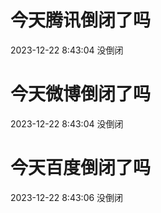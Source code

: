 # 今天腾讯倒闭了吗

2023-12-22 8:43:04 没倒闭

# 今天微博倒闭了吗

2023-12-22 8:43:04 没倒闭

# 今天百度倒闭了吗

2023-12-22 8:43:06 没倒闭

